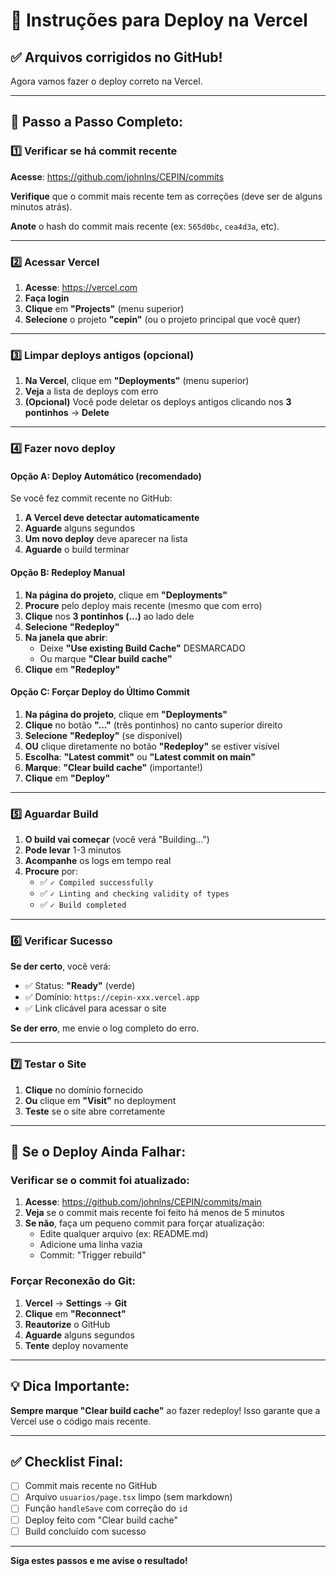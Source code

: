 # 🚀 Instruções para Deploy na Vercel

## ✅ Arquivos corrigidos no GitHub!

Agora vamos fazer o deploy correto na Vercel.

---

## 📝 Passo a Passo Completo:

### 1️⃣ Verificar se há commit recente

**Acesse**: https://github.com/johnlns/CEPIN/commits

**Verifique** que o commit mais recente tem as correções (deve ser de alguns minutos atrás).

**Anote** o hash do commit mais recente (ex: `565d0bc`, `cea4d3a`, etc).

---

### 2️⃣ Acessar Vercel

1. **Acesse**: https://vercel.com
2. **Faça login**
3. **Clique** em **"Projects"** (menu superior)
4. **Selecione** o projeto **"cepin"** (ou o projeto principal que você quer)

---

### 3️⃣ Limpar deploys antigos (opcional)

1. **Na Vercel**, clique em **"Deployments"** (menu superior)
2. **Veja** a lista de deploys com erro
3. **(Opcional)** Você pode deletar os deploys antigos clicando nos **3 pontinhos** → **Delete**

---

### 4️⃣ Fazer novo deploy

#### Opção A: Deploy Automático (recomendado)

Se você fez commit recente no GitHub:
1. **A Vercel deve detectar automaticamente**
2. **Aguarde** alguns segundos
3. **Um novo deploy** deve aparecer na lista
4. **Aguarde** o build terminar

#### Opção B: Redeploy Manual

1. **Na página do projeto**, clique em **"Deployments"**
2. **Procure** pelo deploy mais recente (mesmo que com erro)
3. **Clique** nos **3 pontinhos (...)** ao lado dele
4. **Selecione** **"Redeploy"**
5. **Na janela que abrir**:
   - Deixe **"Use existing Build Cache"** DESMARCADO
   - Ou marque **"Clear build cache"**
6. **Clique** em **"Redeploy"**

#### Opção C: Forçar Deploy do Último Commit

1. **Na página do projeto**, clique em **"Deployments"**
2. **Clique** no botão **"..."** (três pontinhos) no canto superior direito
3. **Selecione** **"Redeploy"** (se disponível)
4. **OU** clique diretamente no botão **"Redeploy"** se estiver visível
5. **Escolha**: **"Latest commit"** ou **"Latest commit on main"**
6. **Marque**: **"Clear build cache"** (importante!)
7. **Clique** em **"Deploy"**

---

### 5️⃣ Aguardar Build

1. **O build vai começar** (você verá "Building...")
2. **Pode levar** 1-3 minutos
3. **Acompanhe** os logs em tempo real
4. **Procure** por:
   - ✅ `✓ Compiled successfully`
   - ✅ `✓ Linting and checking validity of types`
   - ✅ `✓ Build completed`

---

### 6️⃣ Verificar Sucesso

**Se der certo**, você verá:
- ✅ Status: **"Ready"** (verde)
- ✅ Domínio: `https://cepin-xxx.vercel.app`
- ✅ Link clicável para acessar o site

**Se der erro**, me envie o log completo do erro.

---

### 7️⃣ Testar o Site

1. **Clique** no domínio fornecido
2. **Ou** clique em **"Visit"** no deployment
3. **Teste** se o site abre corretamente

---

## 🔧 Se o Deploy Ainda Falhar:

### Verificar se o commit foi atualizado:

1. **Acesse**: https://github.com/johnlns/CEPIN/commits/main
2. **Veja** se o commit mais recente foi feito há menos de 5 minutos
3. **Se não**, faça um pequeno commit para forçar atualização:
   - Edite qualquer arquivo (ex: README.md)
   - Adicione uma linha vazia
   - Commit: "Trigger rebuild"

### Forçar Reconexão do Git:

1. **Vercel** → **Settings** → **Git**
2. **Clique** em **"Reconnect"**
3. **Reautorize** o GitHub
4. **Aguarde** alguns segundos
5. **Tente** deploy novamente

---

## 💡 Dica Importante:

**Sempre marque "Clear build cache"** ao fazer redeploy! Isso garante que a Vercel use o código mais recente.

---

## ✅ Checklist Final:

- [ ] Commit mais recente no GitHub
- [ ] Arquivo `usuarios/page.tsx` limpo (sem markdown)
- [ ] Função `handleSave` com correção do `id`
- [ ] Deploy feito com "Clear build cache"
- [ ] Build concluído com sucesso

---

**Siga estes passos e me avise o resultado!**

